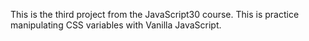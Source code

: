 This is the third project from the JavaScript30 course. This is practice manipulating CSS variables with Vanilla JavaScript. 
